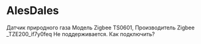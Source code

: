 # AlesDales
Датчик природного газа Модель Zigbee TS0601, Производитель Zigbee _TZE200_if7y0feq Не поддерживается.  Как подключить?
